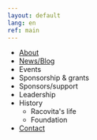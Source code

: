 ```yaml
---
layout: default
lang: en
ref: main
---
```



* [About](/en/about)
* [News/Blog](/en/news)
* Events
* Sponsorship & grants
* Sponsors/support
* Leadership
* History
    * Racovita's life
    * Foundation
* [Contact](/contact)

